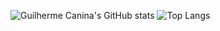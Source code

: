 ![Guilherme Canina's GitHub stats](https://github-readme-stats.vercel.app/api?username=GuilhermeCanina&theme=dark&show_icons=true)
![Top Langs](https://github-readme-stats.vercel.app/api/top-langs/?username=GuilhermeCanina&layout=compact)
